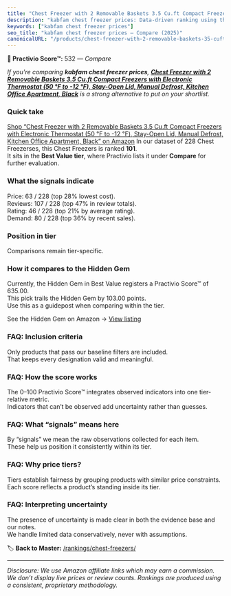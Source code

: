 ```yaml
---
title: "Chest Freezer with 2 Removable Baskets 3.5 Cu.ft Compact Freezers with Electronic Thermostat (50 ℉ to -12 ℉), Stay-Open Lid, Manual Defrost, Kitchen Office Apartment, Black"
description: "kabfam chest freezer prices: Data-driven ranking using the Practivio Score™. Positioned by quality, value, demand, findability, momentum."
keywords: ["kabfam chest freezer prices"]
seo_title: "kabfam chest freezer prices — Compare (2025)"
canonicalURL: "/products/chest-freezer-with-2-removable-baskets-35-cuft-compact-freezers-with-electronic-thermostat-50-F-to-12-F-stay-open-lid-manual-defrost-kitchen-office-apartment-black-B0CMWC61ZH/"
---
```


**🛒 Practivio Score™:** 532 — _Compare_


*If you're comparing **kabfam chest freezer prices**, **[Chest Freezer with 2 Removable Baskets 3.5 Cu.ft Compact Freezers with Electronic Thermostat (50 ℉ to -12 ℉), Stay-Open Lid, Manual Defrost, Kitchen Office Apartment, Black](https://www.amazon.com/dp/B0CMWC61ZH?tag=practivio-20)** is a strong alternative to put on your shortlist.*
### Quick take
[Shop “Chest Freezer with 2 Removable Baskets 3.5 Cu.ft Compact Freezers with Electronic Thermostat (50 ℉ to -12 ℉), Stay-Open Lid, Manual Defrost, Kitchen Office Apartment, Black” on Amazon](https://www.amazon.com/dp/B0CMWC61ZH?tag=practivio-20)
In our dataset of 228 Chest Freezerses, this Chest Freezers is ranked **101**.  
It sits in the **Best Value tier**, where Practivio lists it under **Compare** for further evaluation.

### What the signals indicate
Price: 63 / 228 (top 28% lowest cost).  
Reviews: 107 / 228 (top 47% in review totals).  
Rating: 46 / 228 (top 21% by average rating).  
Demand: 80 / 228 (top 36% by recent sales).

### Position in tier
Comparisons remain tier-specific.

### How it compares to the Hidden Gem
Currently, the Hidden Gem in Best Value registers a Practivio Score™ of 635.00.  
This pick trails the Hidden Gem by 103.00 points.  
Use this as a guidepost when comparing within the tier.  

See the Hidden Gem on Amazon → [View listing](https://www.amazon.com/dp/B07H463Q6Y?tag=practivio-20)

### FAQ: Inclusion criteria
Only products that pass our baseline filters are included.  
That keeps every designation valid and meaningful.

### FAQ: How the score works
The 0–100 Practivio Score™ integrates observed indicators into one tier-relative metric.  
Indicators that can’t be observed add uncertainty rather than guesses.

### FAQ: What “signals” means here
By “signals” we mean the raw observations collected for each item.  
These help us position it consistently within its tier.

### FAQ: Why price tiers?
Tiers establish fairness by grouping products with similar price constraints.  
Each score reflects a product’s standing inside its tier.

### FAQ: Interpreting uncertainty
The presence of uncertainty is made clear in both the evidence base and our notes.  
We handle limited data conservatively, never with assumptions.

<!-- Missing template for Compare/CompareWithinPriceClass -->


🏷️ **Back to Master:** [/rankings/chest-freezers/](/rankings/chest-freezers/)

---
_Disclosure: We use Amazon affiliate links which may earn a commission. We don’t display live prices or review counts. Rankings are produced using a consistent, proprietary methodology._
